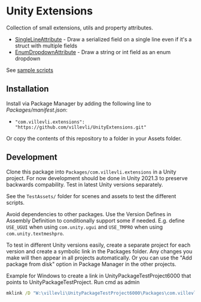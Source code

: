 # Unity Extensions

Collection of small extensions, utils and property attributes.

- [SingleLineAttribute](Runtime/PropertyAttributes/SingleLineAttribute.cs) - Draw a serialized field on a single line even if it's a struct with multiple fields
- [EnumDropdownAttribute](Runtime/PropertyAttributes/EnumDropdownAttribute.cs) - Draw a string or int field as an enum dropdown

See [sample scripts](Samples~/Scripts)


## Installation

Install via Package Manager by adding the following line to *Packages/manifest.json*:
- `"com.villevli.extensions": "https://github.com/villevli/UnityExtensions.git"`

Or copy the contents of this repository to a folder in your Assets folder.


## Development

Clone this package into `Packages/com.villevli.extensions` in a Unity project.
For now development should be done in Unity 2021.3 to preserve backwards compability. Test in latest Unity versions separately.

See the `TestAssets/` folder for scenes and assets to test the different scripts.

Avoid dependencies to other packages. Use the Version Defines in Assembly Definition to conditionally support some if needed. E.g. define `USE_UGUI` when using `com.unity.ugui` and `USE_TMPRO` when using `com.unity.textmeshpro`.

To test in different Unity versions easily, create a separate project for each version and create a symbolic link in the Packages folder. Any changes you make will then appear in all projects automatically. Or you can use the "Add package from disk" option in Package Manager in the other projects.

Example for Windows to create a link in UnityPackageTestProject6000 that points to UnityPackageTestProject. Run cmd as admin
```bat
mklink /D "W:\villevli\UnityPackageTestProject6000\Packages\com.villevli.extensions" "W:\villevli\UnityPackageTestProject\Packages\com.villevli.extensions"
```
